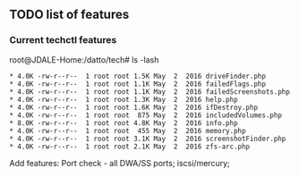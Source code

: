 ## TODO list of features

### Current techctl features

root@JDALE-Home:/datto/tech# ls -lash
```
* 4.0K -rw-r--r--  1 root root 1.5K May  2  2016 driveFinder.php
* 4.0K -rw-r--r--  1 root root 1.1K May  2  2016 failedFlags.php
* 4.0K -rw-r--r--  1 root root 1.1K May  2  2016 failedScreenshots.php
* 4.0K -rw-r--r--  1 root root 1.3K May  2  2016 help.php
* 4.0K -rw-r--r--  1 root root 1.6K May  2  2016 ifDestroy.php
* 4.0K -rw-r--r--  1 root root  875 May  2  2016 includedVolumes.php
* 8.0K -rw-r--r--  1 root root 4.8K May  2  2016 info.php
* 4.0K -rw-r--r--  1 root root  455 May  2  2016 memory.php
* 4.0K -rw-r--r--  1 root root 3.1K May  2  2016 screenshotFinder.php
* 4.0K -rw-r--r--  1 root root 2.1K May  2  2016 zfs-arc.php
```

Add features:
Port check - all DWA/SS ports; iscsi/mercury;
